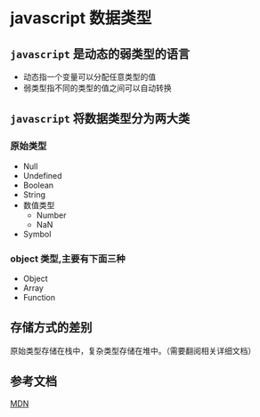 # javascript 数据类型

## `javascript` 是动态的弱类型的语言

- 动态指一个变量可以分配任意类型的值
- 弱类型指不同的类型的值之间可以自动转换

## `javascript` 将数据类型分为两大类

### 原始类型

- Null
- Undefined
- Boolean
- String
- 数值类型
  - Number
  - NaN
- Symbol

### object 类型,主要有下面三种

- Object
- Array
- Function

## 存储方式的差别

原始类型存储在栈中，复杂类型存储在堆中。（需要翻阅相关详细文档）

## 参考文档

[MDN](https://developer.mozilla.org/en-US/docs/Web/JavaScript/Data_structures)
